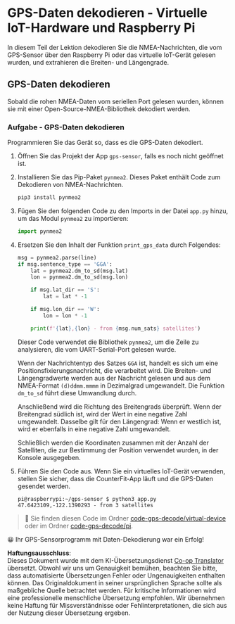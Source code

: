 <!--
CO_OP_TRANSLATOR_METADATA:
{
  "original_hash": "cbb8c285bc64c5192fae3368fb5077d2",
  "translation_date": "2025-08-25T23:01:38+00:00",
  "source_file": "3-transport/lessons/1-location-tracking/single-board-computer-gps-decode.md",
  "language_code": "de"
}
-->
# GPS-Daten dekodieren - Virtuelle IoT-Hardware und Raspberry Pi

In diesem Teil der Lektion dekodieren Sie die NMEA-Nachrichten, die vom GPS-Sensor über den Raspberry Pi oder das virtuelle IoT-Gerät gelesen wurden, und extrahieren die Breiten- und Längengrade.

## GPS-Daten dekodieren

Sobald die rohen NMEA-Daten vom seriellen Port gelesen wurden, können sie mit einer Open-Source-NMEA-Bibliothek dekodiert werden.

### Aufgabe - GPS-Daten dekodieren

Programmieren Sie das Gerät so, dass es die GPS-Daten dekodiert.

1. Öffnen Sie das Projekt der App `gps-sensor`, falls es noch nicht geöffnet ist.

1. Installieren Sie das Pip-Paket `pynmea2`. Dieses Paket enthält Code zum Dekodieren von NMEA-Nachrichten.

    ```sh
    pip3 install pynmea2
    ```

1. Fügen Sie den folgenden Code zu den Imports in der Datei `app.py` hinzu, um das Modul `pynmea2` zu importieren:

    ```python
    import pynmea2
    ```

1. Ersetzen Sie den Inhalt der Funktion `print_gps_data` durch Folgendes:

    ```python
    msg = pynmea2.parse(line)
    if msg.sentence_type == 'GGA':
        lat = pynmea2.dm_to_sd(msg.lat)
        lon = pynmea2.dm_to_sd(msg.lon)

        if msg.lat_dir == 'S':
            lat = lat * -1

        if msg.lon_dir == 'W':
            lon = lon * -1

        print(f'{lat},{lon} - from {msg.num_sats} satellites')
    ```

    Dieser Code verwendet die Bibliothek `pynmea2`, um die Zeile zu analysieren, die vom UART-Serial-Port gelesen wurde.

    Wenn der Nachrichtentyp des Satzes `GGA` ist, handelt es sich um eine Positionsfixierungsnachricht, die verarbeitet wird. Die Breiten- und Längengradwerte werden aus der Nachricht gelesen und aus dem NMEA-Format `(d)ddmm.mmmm` in Dezimalgrad umgewandelt. Die Funktion `dm_to_sd` führt diese Umwandlung durch.

    Anschließend wird die Richtung des Breitengrads überprüft. Wenn der Breitengrad südlich ist, wird der Wert in eine negative Zahl umgewandelt. Dasselbe gilt für den Längengrad: Wenn er westlich ist, wird er ebenfalls in eine negative Zahl umgewandelt.

    Schließlich werden die Koordinaten zusammen mit der Anzahl der Satelliten, die zur Bestimmung der Position verwendet wurden, in der Konsole ausgegeben.

1. Führen Sie den Code aus. Wenn Sie ein virtuelles IoT-Gerät verwenden, stellen Sie sicher, dass die CounterFit-App läuft und die GPS-Daten gesendet werden.

    ```output
    pi@raspberrypi:~/gps-sensor $ python3 app.py 
    47.6423109,-122.1390293 - from 3 satellites
    ```

> 💁 Sie finden diesen Code im Ordner [code-gps-decode/virtual-device](../../../../../3-transport/lessons/1-location-tracking/code-gps-decode/virtual-device) oder im Ordner [code-gps-decode/pi](../../../../../3-transport/lessons/1-location-tracking/code-gps-decode/pi).

😀 Ihr GPS-Sensorprogramm mit Daten-Dekodierung war ein Erfolg!

**Haftungsausschluss**:  
Dieses Dokument wurde mit dem KI-Übersetzungsdienst [Co-op Translator](https://github.com/Azure/co-op-translator) übersetzt. Obwohl wir uns um Genauigkeit bemühen, beachten Sie bitte, dass automatisierte Übersetzungen Fehler oder Ungenauigkeiten enthalten können. Das Originaldokument in seiner ursprünglichen Sprache sollte als maßgebliche Quelle betrachtet werden. Für kritische Informationen wird eine professionelle menschliche Übersetzung empfohlen. Wir übernehmen keine Haftung für Missverständnisse oder Fehlinterpretationen, die sich aus der Nutzung dieser Übersetzung ergeben.